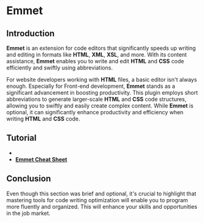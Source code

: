 # Emmet

## Introduction

**Emmet** is an extension for code editors that significantly speeds up writing and editing in formats like **HTML**, **XML**, **XSL**, and more. With its content assistance, **Emmet** enables you to write and edit **HTML** and **CSS** code efficiently and swiftly using abbreviations.

For website developers working with **HTML** files, a basic editor isn't always enough. Especially for Front-end development, **Emmet** stands as a significant advancement in boosting productivity. This plugin employs short abbreviations to generate larger-scale **HTML** and **CSS** code structures, allowing you to swiftly and easily create complex content. While **Emmet** is optional, it can significantly enhance productivity and efficiency when writing **HTML** and **CSS** code.

## Tutorial

-   <!-- Emmet Guide -->
-   **[Emmet Cheat Sheet](https://docs.emmet.io/cheat-sheet/)**

## Conclusion

Even though this section was brief and optional, it's crucial to highlight that mastering tools for code writing optimization will enable you to program more fluently and organized. This will enhance your skills and opportunities in the job market.
